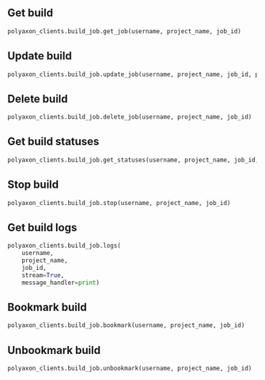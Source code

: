 ## Get build

```python
polyaxon_clients.build_job.get_job(username, project_name, job_id)
```

## Update build

```python
polyaxon_clients.build_job.update_job(username, project_name, job_id, patch_dict)
```

## Delete build

```python
polyaxon_clients.build_job.delete_job(username, project_name, job_id)
```

## Get build statuses

```python
polyaxon_clients.build_job.get_statuses(username, project_name, job_id, page=1)
```

## Stop build

```python
polyaxon_clients.build_job.stop(username, project_name, job_id)
```

## Get build logs

```python
polyaxon_clients.build_job.logs(
    username,
    project_name,
    job_id,
    stream=True,
    message_handler=print)
```

## Bookmark build

```python
polyaxon_clients.build_job.bookmark(username, project_name, job_id)
```

## Unbookmark build

```python
polyaxon_clients.build_job.unbookmark(username, project_name, job_id)
```
